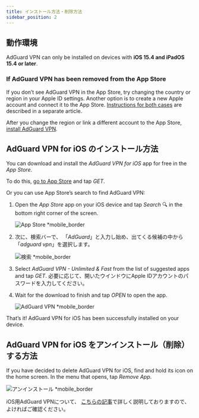 ```yaml
---
title: インストール方法・削除方法
sidebar_position: 2
---
```


## 動作環境

AdGuard VPN can only be installed on devices with **iOS 15.4 and iPadOS 15.4 or later**.

### If AdGuard VPN has been removed from the App Store

If you don’t see AdGuard VPN in the App Store, try changing the country or region in your Apple ID settings. Another option is to create a new Apple account and connect it to the App Store. [Instructions for both cases](/adguard-vpn-for-ios/solving-problems/app-store) are described in a separate article.

After you change the region or link a different account to the App Store, [install AdGuard VPN](https://apps.apple.com/us/app/adguard-vpn-unlimited-fast/id1525373602).

## AdGuard VPN for iOS のインストール方法

You can download and install the *AdGuard VPN for iOS* app for free in the *App Store*.

To do this, [go to App Store](https://agrd.io/ios_vpn) and tap *GET*.

Or you can use App Store’s search to find AdGuard VPN:

1. Open the *App Store* app on your iOS device and tap *Search* 🔍 in the bottom right corner of the screen.

    ![App Store *mobile_border](https://cdn.adguardvpn.com/content/kb/vpn/ios/app-store-en.png)

1. 次に、検索バーで、 「*AdGuard*」と入力し始め、出てくる候補の中から「*adguard vpn*」を選択します。

    ![検索 *mobile_border](https://cdn.adguardvpn.com/content/kb/vpn/ios/search-en.png)

1. Select *AdGuard VPN - Unlimited & Fast* from the list of suggested apps and tap *GET*. 必要に応じて、開いたウインドウにApple IDアカウントのパスワードを入力してください。
1. Wait for the download to finish and tap *OPEN* to open the app.

    ![AdGuard VPN *mobile_border](https://cdn.adguardvpn.com/content/kb/vpn/ios/adguard-vpn-en.png)

That’s it! AdGuard VPN for iOS has been successfully installed on your device.

## AdGuard VPN for iOS をアンインストール（削除）する方法

If you have decided to delete AdGuard VPN for iOS, find and hold its icon on the home screen. In the menu that opens, tap *Remove App*.

![アンインストール *mobile_border](https://cdn.adguardvpn.com/content/kb/vpn/ios/2.2/quick-action-menu.png)

iOS用AdGuard VPNについて、 [こちらの記事](adguard-vpn-for-ios/overview)で詳しく説明しておりますので、よければご確認ください。

